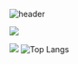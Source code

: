 ![header](https://capsule-render.vercel.app/api?type=waving&color=auto&height=300&section=header&text=Welcome&fontAlignY=45&fontSize=90&desc=PyoMin's%20GitHub%20profile)
 

 <a href="https://www.instagram.com/myopingu" target="_blank"><img src="https://img.shields.io/badge/#E4405F?style=flat-square&logo=instagram&logoColor=white"/></a>


 <img src="http://mazandi.herokuapp.com/api?handle={pyominmin}&theme=cold"/> ![Top Langs](https://github-readme-stats.vercel.app/api/top-langs/?username=pyominmin&layout=compact)
 

